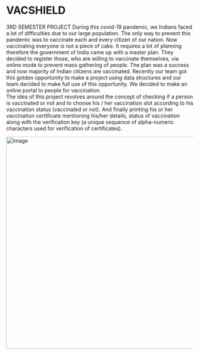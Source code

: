 # VACSHIELD
3RD SEMESTER PROJECT
During this covid-19 pandemic, we Indians faced a lot of difficulties due to our large population. The only way to prevent this pandemic was to vaccinate each and every citizen of our nation. Now vaccinating everyone is not a piece of cake. It requires a lot of planning therefore the government of India came up with a master plan. They decided to register those, who are willing to vaccinate themselves, via online mode to prevent mass gathering of people. The plan was a success and now majority of Indian citizens are vaccinated.
Recently our team got this golden opportunity to make a project using data structures and our team decided to make full use of this opportunity. We decided to make an online portal to people for vaccination.   
The idea of this project revolves around the concept of checking if a person is vaccinated or not and to choose his / her vaccination slot according to his vaccination status (vaccinated or not). And finally printing his or her vaccination certificate mentioning his/her details, status of vaccination along with the verification key (a unique sequence of alpha-numeric characters used for verification of certificates).

<img width="569" alt="image" src="https://github.com/NIKHIL2904/VACSHIELD/assets/71872570/451dbc8e-6812-4b1e-90e8-0842f4d0f072">

